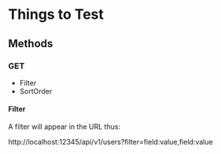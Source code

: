 ﻿# Things to Test

## Methods

### GET

- Filter
- SortOrder

#### Filter

A filter will appear in the URL thus:

http://localhost:12345/api/v1/users?filter=field:value,field:value
